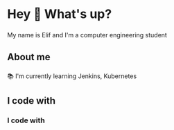 <h1 align="left">Hey 👋 What's up?</h1>

###

<p align="left">My name is Elif and I'm a computer engineering student </p>

###

<h2 align="left">About me</h2>

###

<p align="left">📚 I'm currently learning Jenkins, Kubernetes</p>

###

<h2 align="left">I code with</h2>

### I code with




